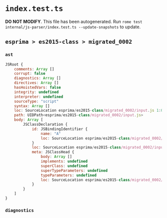 # `index.test.ts`

**DO NOT MODIFY**. This file has been autogenerated. Run `rome test internal/js-parser/index.test.ts --update-snapshots` to update.

## `esprima > es2015-class > migrated_0002`

### `ast`

```javascript
JSRoot {
	comments: Array []
	corrupt: false
	diagnostics: Array []
	directives: Array []
	hasHoistedVars: false
	integrity: undefined
	interpreter: undefined
	sourceType: "script"
	syntax: Array []
	loc: SourceLocation esprima/es2015-class/migrated_0002/input.js 1:0-2:0
	path: UIDPath<esprima/es2015-class/migrated_0002/input.js>
	body: Array [
		JSClassDeclaration {
			id: JSBindingIdentifier {
				name: "A"
				loc: SourceLocation esprima/es2015-class/migrated_0002/input.js 1:6-1:7 (A)
			}
			loc: SourceLocation esprima/es2015-class/migrated_0002/input.js 1:0-1:11
			meta: JSClassHead {
				body: Array []
				implements: undefined
				superClass: undefined
				superTypeParameters: undefined
				typeParameters: undefined
				loc: SourceLocation esprima/es2015-class/migrated_0002/input.js 1:0-1:11
			}
		}
	]
}
```

### `diagnostics`

```

```
